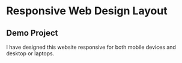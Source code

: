 # Responsive Web Design Layout

## Demo Project

I have designed this website responsive for both mobile devices and desktop or laptops.
